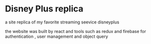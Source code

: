# Disney Plus replica

a site replica of my favorite streaming seevice disneyplus

the website was built by react and tools such as redux and firebase for authentication , user management and object query